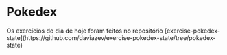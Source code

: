 # Pokedex

<p>
    Os exercícios do dia de hoje foram feitos no repositório [exercise-pokedex-state](https://github.com/daviazev/exercise-pokedex-state/tree/pokedex-state)
</p>